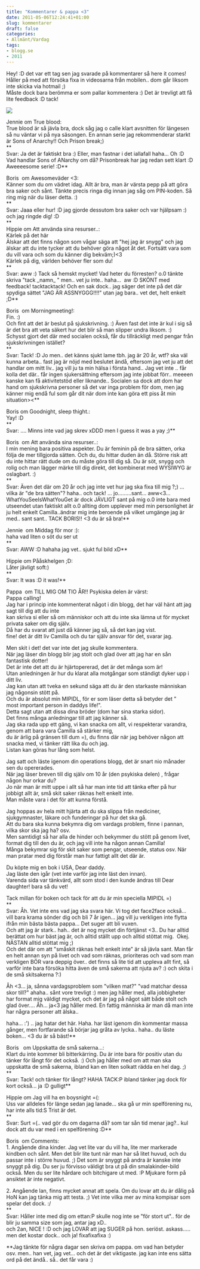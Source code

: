 ```yaml
---
title: "Kommentarer & pappa <3"
date: 2011-05-06T12:24:41+01:00
slug: kommentarer
draft: false
categories:
- Allmänt/Vardag
tags:
- blogg.se
- 2011
---
```

Hey! :D det var ett tag sen jag svarade på kommentarer så here it comes! Håller på med att försöka fixa in videosarna från mobilen.. dom går liksom inte skicka via hotmail ;)  
Måste dock bara berömma er som pallar kommentera :) Det är trevligt att få lite feedback :D tack!  
  
![](/assets/images/blogg.se/exclamation_146599325.jpg)  
  
Jennie om True blood:  
True blood är så jävla bra, dock såg jag o calle klart avsnitten för längesen så nu väntar vi på nya säsongen. En annan serie jag rekommenderar starkt är Sons of Anarchy!! Och Prison break;)  
**  
Svar: Ja det är faktiskt bra :) Eller, man fastnar i det iallafall haha... Oh :D Vad handlar Sons of ANarchy om då? Prisonbreak har jag redan sett klart :D Aweeeesome serie! :D**  
  
Boris  om Awesomeväder <3:  
Känner som du om vädret idag. Allt är bra, man är värsta pepp på att göra bra saker och sånt. Tänkte precis ringa dig innan jag såg om PIN-koden. Så ring mig när du läser detta. :)  
**  
Svar: Jaaa eller hur! :D jag gjorde dessutom bra saker och var hjälpsam :)  och jag ringde dig! :D  
**  
Hippie om Att använda sina resurser..:  
Kärlek på det här  
Älskar att det finns någon som vågar säga att "hej jag är snygg" och jag älskar att du inte tycker att du behöver göra något åt det. Fortsätt vara som du vill vara och som du känner dig bekväm;)<3  
Kärlek på dig, världen behöver fler som du!  
**  
Svar: aww :) Tack så hemskt mycket! Vad heter du förresten? o.0 tänkte skriva "tack \_namn\_ " men.. vet ju inte.. haha...  aw :D SKÖNT med feedback! tacktacktack! Och en sak dock.. jag säger det inte på det där spydiga sättet "JAG ÄR ASSNYGGG!!!!" utan jag bara.. vet det, helt enkelt ;D**  
  
Boris  om Morningmeeting!:  
Fin. :)  
Och fint att det är beslut på sjukskrivning. :) Även fast det inte är kul i sig så är det bra att veta säkert hur det blir så man slipper undra liksom. :)  
Schysst gjort det där med socialen också, får du tillräckligt med pengar från sjukskrivningen istället?  
**  
Svar: Tack! :D Jo men.. det känns sjukt lame tbh. jag är 20 år, wtf? ska väl kunna arbeta.. fast jag är nöjd med beslutet ändå, eftersom jag vet ju att det handlar om mitt liv.. jag vill ju ta min hälsa i första hand.. Jag vet inte .. får kolla det där.. får ingen sjukersättning eftersom jag inte jobbat förr.. meeeen kanske kan få aktivitetstöd eller liknande.. Socialen sa dock att dom har hand om sjukskrivna personer så det var inga problem för dom, men jag känner mig endå ful som går dit när dom inte kan göra ett piss åt min situation><**  
  
Boris om Goodnight, sleep thight.:  
Yay! :D  
**  
Svar: .... Minns inte vad jag skrev xDDD men I guess it was a yay ;)**  
  
Boris  om Att använda sina resurser..:  
I min mening bara positiva aspekter. Du är feminin på de bra sätten, orka följa de mer tillgjorda sätten. Och du, du hittar duden än då. Större risk att du inte hittar rätt dude om du måste göra till dig så. Du är söt, snygg och rolig och man lägger märke till dig direkt, det kombinerat med WYSIWYG är oslagbart. :)  
**  
Svar: Även det där om 20 år och jag inte vet hur jag ska fixa till mig ?;) ... vilka är "de bra sätten"? haha.. och tack! ... jo.........sant... aww<3... WhatYouSeeIsWhatYouGet är dock JÄVLIGT sant på mig o.0 inte bara med utseendet utan faktiskt allt o.0 allting dom upplever med min personlighet är ju helt enkelt Camilla..ändrar mig inte beroende på vilket umgänge jag är med.. sant sant.. TACK BORIS!! <3 du är så bra!**  
  
Jennie  om Middag för mor :):  
haha vad liten o söt du ser ut  
**  
Svar: AWW :D hahaha jag vet.. sjukt ful bild xD**  
  
Hippie om Pååskhelgen ;D:  
Låter jävligt soft:)  
**  
Svar: It was :D it was!**  
  
Pappa  om TILL MIG OM TIO ÅR!! Psykiska delen är värst:  
Pappa calling!  
Jag har i princip inte kommenterat något i din blogg, det har väl hänt att jag sagt till dig att du inte  
kan skriva si eller så om människor och att du inte ska lämna ut för mycket privata saker om dig själv.  
Då har du svarat att just då känner jag så, så det kan jag vist.  
fine! det är ditt liv Camilla och du tar själv ansvar för det, svarar jag.  
  
Men skit i det! det var inte det jag skulle kommentera.  
När jag läser din blogg blir jag stolt och glad över att jag har en sån fantastisk dotter!  
Det är inte det att du är hjärtopererad, det är det många som är!  
Utan anledningen är hur du klarat alla motgångar som ständigt dyker upp i ditt liv.  
Jag kan utan att tveka en sekund säga att du är den starkaste människan jag någonsin stött på.  
Och du är absolut min MIPIDL, för er som läser detta så betyder det "  
most important person in daddys life!".  
Detta sagt utan att dissa dina bröder (dom har sina starka sidor).  
Det finns många anledningar till att jag känner så.  
Jag ska rada upp ett gäng, vi kan snacka om allt, vi respekterar varandra, genom att bara vara Camilla så stärker mig,  
du är ärlig på gränsen till dum =), du finns där när jag behöver någon att snacka med, vi tänker rätt lika du och jag.  
Listan kan göras hur lång som helst.  
  
Jag satt och läste igenom din operations blogg, det är snart nio månader sen du opererades.  
När jag läser breven till dig själv om 10 år (den psykiska delen) , frågar någon hur orkar du?  
Jo när man är mitt uppe i allt så har man inte tid att tänka efter på hur jobbigt allt är, små skit saker räknas helt enkelt inte.  
Man måste vara i det för att kunna förstå.  
  
Jag hoppas av hela mitt hjärta att du ska slippa från mediciner, sjukgymnaster, läkare och funderingar på hur det ska gå.  
Att du bara ska kunna bekymra dig om vardags problem, finne i pannan, vilka skor ska jag ha? osv.  
Men samtidigt så har alla de hinder och bekymmer du stött på genom livet, format dig till den du är, och jag vill inte ha någon annan Camilla!  
Många bekymrar sig för skit saker som pengar, utseende, status osv. När man pratar med dig förstår man hur fattigt allt det där är.  
  
Du köpte mig en bok i USA, Dear daddy.  
Jag läste den igår (vet inte varför jag inte läst den innan).  
Varenda sida var tänkvärd, allt som stod i den kunde ändras till Dear daughter! bara så du vet!  
  
Tack millan för boken och tack för att du är min speciella MIPIDL =)  
**  
Svar: Åh. Vet inte ens vad jag ska svara här. Vi tog det face2face också... vill bara krama sönder dig och bli 7 år igen... jag vill ju verkligen inte flytta ifrån min bästa bästa pappa... Det suger att bli vuxen.  
Och att jag är stark.. hah.. det är nog mycket din förtjänst <3.. Du har alltid berättat om hur bäst jag är, och alltid ställt upp och alltid stöttat mig.  Okej. NÄSTAN alltid stöttat mig ;)  
Och det där om att "småskit räknas helt enkelt inte" är så jävla sant. Man får en helt annan syn på livet och vad som räknas, prioriteras och vad som man verkligen BÖR vara deppig över.. det finns så lite tid att uppleva allt fint, så varför inte bara försöka hitta även de små sakerna att njuta av? :) och skita i de små skitsakerna ?:)  
  
Åh <3... ja, sånna vardagsproblem som "vilken mat?" "vad matchar dessa skor till?" ahaha.. sånt vore trevligt :) men jag håller med, alla jobbigheter har format mig väldigt mycket, och det är jag på något sätt både stolt och glad över.... Åh... ja<3 jag håller med. En fattig människa är man då man inte har några personer att älska..  
  
haha... :') .. jag hatar det här. Haha. har läst igenom din kommentar massa gånger, men fortfarande så börjar jag gråta av lycka.. haha.. du läste boken... <3 du är så bäst!**  
  
  
Boris   om Uppskatta de små sakerna...:  
Klart du inte kommer bli bitterkärring. Du är inte bara för positiv utan du tänker för långt för det också. :) Och jag håller med om att man ska uppskatta de små sakerna, ibland kan en liten solkatt rädda en hel dag. ;)  
**  
Svar: Tack! och tänker för långt? HAHA TACK:P ibland tänker jag dock för kort också... ja :D gulligt**  
  
Hippie om Jag vill ha en boysnight =(:  
Uss var alldeles för länge sedan jag lanade... ska gå ur min spelförening nu, har inte alls tid:S Trist är det.  
**  
Svar: Surt =(.. vad gör du om dagarna då? som tar sån tid menar jag?.. kul dock att du var med i en spelförening :D**  
  
Boris  om Comments:  
1\. Angående dina kinder. Jag vet lite var du vill ha, lite mer markerade kindben och sånt. Men det blir lite tunt när man har så litet huvud, och du passar inte i större huvud. ;) Det som är snyggt på andra är kanske inte snyggt på dig. Du ser ju förvisso väldigt bra ut på din smalakinder-bild också. Men du ser lite hårdare och bitchigare ut med. :P Mjukare form på ansiktet är inte negativt.  
  
2\. Angående lan, finns mycket annat att spela. Om du lovar att du är dålig på HoN kan jag tänka mig att testa. ;) Vet inte vilka mer av mina kompisar som spelar det dock. :/  
**  
Svar: Håller inte med dig om ettan:P skulle nog inte se "för stort ut".. för de blir ju samma size som jag, antar jag xD..  
och 2an, NICE ! :D och jag LOVAR att jag SUGER på hon. seriöst. askass..... men det kostar dock.. och ja! fixafixafixa :)  
  
  
  
**Jag tänkte för några dagar sen skriva om pappa. om vad han betyder osv. men.. han vet, jag vet... och det är det viktigaste. jag kan inte ens sätta ord på det ändå.. så.. det får vara :)